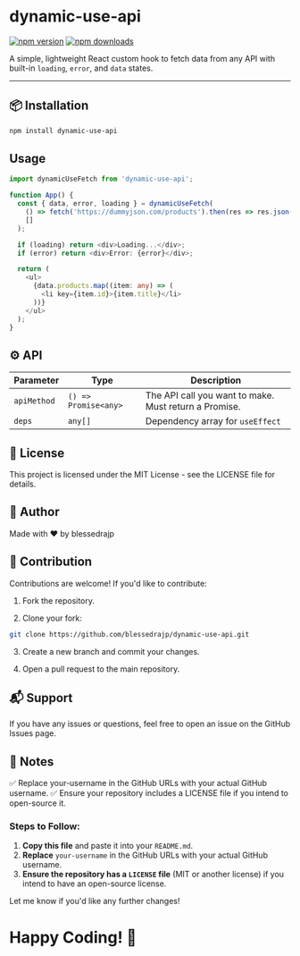 
# dynamic-use-api

[![npm version](https://img.shields.io/npm/v/dynamic-use-api.svg)](https://www.npmjs.com/package/dynamic-use-api)
[![npm downloads](https://img.shields.io/npm/dt/dynamic-use-api.svg)](https://www.npmjs.com/package/dynamic-use-api)

A simple, lightweight React custom hook to fetch data from any API with built-in `loading`, `error`, and `data` states.

---

## 📦 Installation

```bash
npm install dynamic-use-api

```

## Usage 

```ts
import dynamicUseFetch from 'dynamic-use-api';

function App() {
  const { data, error, loading } = dynamicUseFetch(
    () => fetch('https://dummyjson.com/products').then(res => res.json()),
    []
  );

  if (loading) return <div>Loading...</div>;
  if (error) return <div>Error: {error}</div>;

  return (
    <ul>
      {data.products.map((item: any) => (
        <li key={item.id}>{item.title}</li>
      ))}
    </ul>
  );
}


```

## ⚙️ API

| Parameter   | Type                 | Description                                           |
| ----------- | -------------------- | ----------------------------------------------------- |
| `apiMethod` | `() => Promise<any>` | The API call you want to make. Must return a Promise. |
| `deps`      | `any[]`              | Dependency array for `useEffect`                      |



## 📃 License

This project is licensed under the MIT License - see the LICENSE file for details.

## 🌟 Author

Made with ❤️ by blessedrajp



## 🤝 Contribution
Contributions are welcome!
If you'd like to contribute:

1. Fork the repository.

2. Clone your fork:

```bash 
git clone https://github.com/blessedrajp/dynamic-use-api.git
```
3. Create a new branch and commit your changes.

4. Open a pull request to the main repository.


## 📬 Support
If you have any issues or questions, feel free to open an issue on the GitHub Issues page.

## 📌 Notes
✅ Replace your-username in the GitHub URLs with your actual GitHub username.
✅ Ensure your repository includes a LICENSE file if you intend to open-source it.


### Steps to Follow:
1. **Copy this file** and paste it into your `README.md`.
2. **Replace** `your-username` in the GitHub URLs with your actual GitHub username.
3. **Ensure the repository has a `LICENSE` file** (MIT or another license) if you intend to have an open-source license.

Let me know if you'd like any further changes!

# Happy Coding! 🚀

